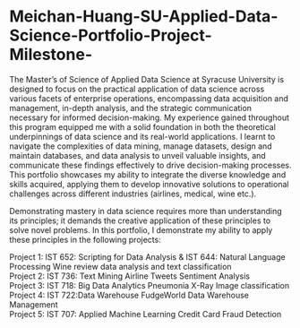 # Meichan-Huang-SU-Applied-Data-Science-Portfolio-Project-Milestone-

The Master’s of Science of Applied Data Science at Syracuse University is designed to focus on the practical application of data science across various facets of enterprise operations, encompassing data acquisition and management, in-depth analysis, and the strategic communication necessary for informed decision-making.
My experience gained throughout this program equipped me with a solid foundation in both the theoretical underpinnings of data science and its real-world applications. I learnt to navigate the complexities of data mining, manage datasets, design and maintain databases, and data analysis to unveil valuable insights, and communicate these findings effectively to drive decision-making processes. 
This portfolio showcases my ability to integrate the diverse knowledge and skills acquired, applying them to develop innovative solutions to operational challenges across different industries (airlines, medical, wine etc.). <br>

Demonstrating mastery in data science requires more than understanding its principles; it demands the creative application of these principles to solve novel problems. In this portfolio, I demonstrate my ability to apply these principles in the following projects:  <br>

Project 1: IST 652: Scripting for Data Analysis & IST 644: Natural Language Processing	Wine review data analysis and  text classification <br>
Project 2: IST 736: Text Mining	Airline Tweets Sentiment Analysis <br>
Project 3: IST 718: Big Data Analytics	Pneumonia X-Ray Image classification <br>
Project 4: IST 722:Data Warehouse	FudgeWorld  Data Warehouse Management <br>
Project 5: IST 707: Applied Machine Learning 	Credit Card Fraud Detection <br>
